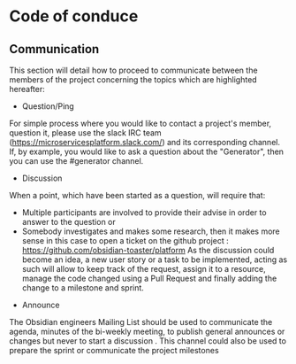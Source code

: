 # Code of conduce

## Communication

This section will detail how to proceed to communicate between the members of the project concerning the topics which are highlighted hereafter:

* Question/Ping

For simple process where you would like to contact a project's member, question it, please use the slack IRC team (https://microservicesplatform.slack.com/) and its corresponding channel.
If, by example, you would like to ask a question about the "Generator", then you can use the #generator channel.

* Discussion

When a point, which have been started as a question, will require that:
- Multiple participants are involved to provide their advise in order to answer to the question or
- Somebody investigates and makes some research, then it makes more sense in this case to open a ticket on the github project : https://github.com/obsidian-toaster/platform
As the discussion could become an idea, a new user story or a task to be implemented, acting as such will allow to keep track of the request, assign it to a resource, manage the 
code changed using a Pull Request and finally adding the change to a milestone and sprint.

* Announce

The Obsidian engineers Mailing List should be used to communicate the agenda, minutes of the bi-weekly meeting, to publish general announces or changes but never to start a discussion
. This channel could also be used to prepare the sprint or communicate the project milestones




